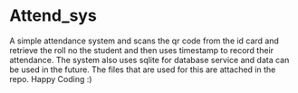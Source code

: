 # Attend_sys
A simple attendance system and scans the qr code from the id card and retrieve the roll no the student and then uses timestamp to record their attendance. The system also uses sqlite for database service and data can be used in the future. The files that are used for this are attached in the repo. Happy Coding :)
